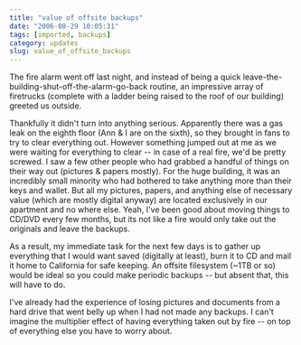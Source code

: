 ```yaml
---
title: "value of offsite backups"
date: "2006-08-29 10:05:31"
tags: [imported, backups]
category: updates
slug: value_of_offsite_backups
---
```

	

The fire alarm went off last night, and instead of being a quick leave-the-building-shut-off-the-alarm-go-back routine, an impressive array of firetrucks (complete with a ladder being raised to the roof of our building) greeted us outside.

Thankfully it didn't turn into anything serious. Apparently there was a gas leak on the eighth floor (Ann & I are on the sixth), so they brought in fans to try to clear everything out. However something jumped out at me as we were waiting for everything to clear -- in case of a real fire, we'd be pretty screwed. I saw a few other people who had grabbed a handful of things on their way out (pictures & papers mostly). For the huge building, it was an incredibly small minority who had bothered to take anything more than their keys and wallet. But all my pictures, papers, and anything else of necessary value (which are mostly digital anyway) are located exclusively in our apartment and no where else. Yeah, I've been good about moving things to CD/DVD every few months, but its not like a fire would only take out the originals and leave the backups.

As a result, my immediate task for the next few days is to gather up everything that I would want saved (digitally at least), burn it to CD and mail it home to California for safe keeping. An offsite filesystem (~1TB or so) would be ideal so you could make periodic backups -- but absent that, this will have to do.

I've already had the experience of losing pictures and documents from a hard drive that went belly up when I had not made any backups. I can't imagine the multiplier effect of having everything taken out by fire -- on top of everything else you have to worry about.

